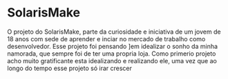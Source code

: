 # SolarisMake 
O projeto do SolarisMake, parte da curiosidade e iniciativa de um jovem de 18 anos com sede de aprender e inciar no mercado de trabalho como 
desenvolvedor.
Esse projeto foi pensando ]em idealizar o sonho da minha namorada, que sempre foi de ter uma propria loja.
Como primerio projeto acho muito gratificante esta idealizando e realizando ele, uma vez que ao longo do tempo esse projeto só irar crescer
